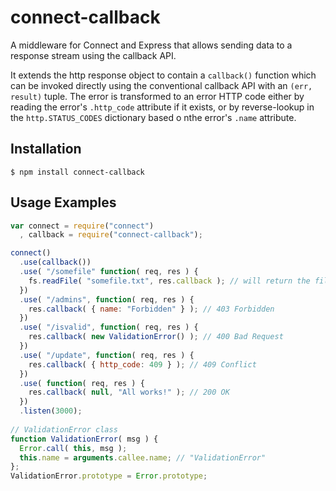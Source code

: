 connect-callback
================

A middleware for Connect and Express that allows sending data to a response stream using the callback API.

It extends the http response object to contain a `callback()` function which can be invoked directly using the conventional callback API with an `(err, result)` tuple. The error is transformed to an error HTTP code either by reading the error's `.http_code` attribute if it exists, or by reverse-lookup in the `http.STATUS_CODES` dictionary based o nthe error's `.name` attribute. 

## Installation

```
$ npm install connect-callback
```

## Usage Examples

```javascript
var connect = require("connect")
  , callback = require("connect-callback");

connect()
  .use(callback())
  .use( "/somefile" function( req, res ) {
    fs.readFile( "somefile.txt", res.callback ); // will return the file, or a 500 error
  })
  .use( "/admins", function( req, res ) {
    res.callback( { name: "Forbidden" } ); // 403 Forbidden
  })
  .use( "/isvalid", function( req, res ) {
    res.callback( new ValidationError() ); // 400 Bad Request
  })
  .use( "/update", function( req, res ) {
    res.callback( { http_code: 409 } ); // 409 Conflict
  })
  .use( function( req, res ) {
    res.callback( null, "All works!" ); // 200 OK
  })
  .listen(3000);
  
// ValidationError class
function ValidationError( msg ) {
  Error.call( this, msg );
  this.name = arguments.callee.name; // "ValidationError"
};
ValidationError.prototype = Error.prototype;
```
